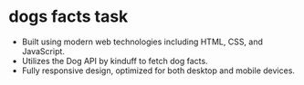 # dogs facts task

* Built using modern web technologies including HTML, CSS, and JavaScript.
* Utilizes the Dog API by kinduff to fetch dog facts.
* Fully responsive design, optimized for both desktop and mobile devices.